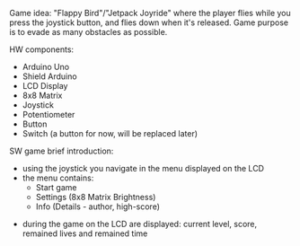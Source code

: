 Game idea: "Flappy Bird"/"Jetpack Joyride" where the player flies while you press the joystick button, and flies down when it's released.
            Game purpose is to evade as many obstacles as possible.

HW components:
  - Arduino Uno
  - Shield Arduino
  - LCD Display
  - 8x8 Matrix
  - Joystick
  - Potentiometer
  - Button
  - Switch (a button for now, will be replaced later)

SW game brief introduction:
  - using the joystick you navigate in the menu displayed on the LCD 
  - the menu contains: 
      - Start game
      - Settings (8x8 Matrix Brightness)
      - Info (Details - author, high-score) 
  
  * during the game on the LCD are displayed: current level, score, remained lives and remained time
